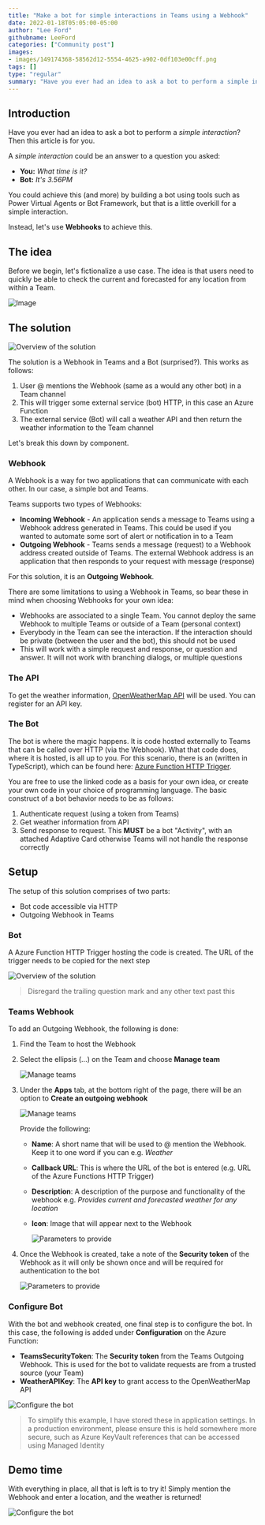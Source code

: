 ```yaml
---
title: "Make a bot for simple interactions in Teams using a Webhook"
date: 2022-01-18T05:05:00-05:00
author: "Lee Ford"
githubname: LeeFord
categories: ["Community post"]
images:
- images/149174368-58562d12-5554-4625-a902-0df103e00cff.png
tags: []
type: "regular"
summary: "Have you ever had an idea to ask a bot to perform a simple interaction? Then this article is for you"
---
```


## Introduction

Have you ever had an idea to ask a bot to perform a *simple
interaction*? Then this article is for you.

A *simple interaction* could be an answer to a question you asked:

-   **You:** *What time is it?*
-   **Bot:** *It's 3.56PM*

You could achieve this (and more) by building a bot using tools such as
Power Virtual Agents or Bot Framework, but that is a little overkill for
a simple interaction.

Instead, let's use **Webhooks** to achieve this.

## The idea 

Before we begin, let's fictionalize a use case. The idea is that users
need to quickly be able to check the current and forecasted for any
location from within a Team.

![Image](images/149214689-3bf95faa-11dc-466d-999d-731f41c6d8f3.png)


## The solution

![Overview of the solution](images/149226058-e5b23a26-ab06-4197-a93e-0343ee3fbbf6.png)


The solution is a Webhook in Teams and a Bot (surprised?). This works as
follows:

1.  User @ mentions the Webhook (same as a would any other bot) in a
    Team channel
2.  This will trigger some external service (bot) HTTP, in this case an
    Azure Function
3.  The external service (Bot) will call a weather API and then return
    the weather information to the Team channel

Let's break this down by component.

### Webhook 

A Webhook is a way for two applications that can communicate with each
other. In our case, a simple bot and Teams.

Teams supports two types of Webhooks:

-   **Incoming Webhook** - An application sends a message to Teams using
    a Webhook address generated in Teams. This could be used if you
    wanted to automate some sort of alert or notification in to a Team
-   **Outgoing Webhook** - Teams sends a message (request) to a Webhook
    address created outside of Teams. The external Webhook address is an
    application that then responds to your request with message
    (response)

For this solution, it is an **Outgoing Webhook**.

There are some limitations to using a Webhook in Teams, so bear these in
mind when choosing Webhooks for your own idea:

-   Webhooks are associated to a single Team. You cannot deploy the same
    Webhook to multiple Teams or outside of a Team (personal context)
-   Everybody in the Team can see the interaction. If the interaction
    should be private (between the user and the bot), this should not be
    used
-   This will work with a simple request and response, or question and
    answer. It will not work with branching dialogs, or multiple
    questions

### The API 

To get the weather information, [OpenWeatherMap
API](https://openweathermap.org/api) will be used. You can register for
an API key.

### The Bot 

The bot is where the magic happens. It is code hosted externally to
Teams that can be called over HTTP (via the Webhook). What that code
does, where it is hosted, is all up to you. For this scenario, there is
an (written in TypeScript), which can be
found here:
[Azure Function HTTP Trigger](https://github.com/leeford/teams-webhook-weatherbot-sample).

You are free to use the linked code as a basis for your own idea, or
create your own code in your choice of programming language. The basic
construct of a bot behavior needs to be as follows:

1.  Authenticate request (using a token from Teams)
2.  Get weather information from API
3.  Send response to request. This **MUST** be a bot "Activity", with
    an attached Adaptive Card otherwise Teams will not handle the
    response correctly

## Setup 

The setup of this solution comprises of two parts:

-   Bot code accessible via HTTP
-   Outgoing Webhook in Teams

### Bot 

A Azure Function HTTP Trigger hosting the code is created. The URL of
the trigger needs to be copied for the next step

![Overview of the solution](images/149174368-58562d12-5554-4625-a902-0df103e00cff.png)

> Disregard the trailing question mark and any other text past this

### Teams Webhook

To add an Outgoing Webhook, the following is done:

1.  Find the Team to host the Webhook

2.  Select the ellipsis (\...) on the Team and choose **Manage team**

    ![Manage teams](images/149214507-8e0f6fac-4fc7-4901-b121-4cdab13d7aae.png)


3.  Under the **Apps** tab, at the bottom right of the page, there will
    be an option to **Create an outgoing webhook**
    
    ![Manage teams](images/149138950-b86db5c1-cef7-4334-bd3e-c52f90a49e75.png)

    Provide the following:
    
    -   **Name**: A short name that will be used to @ mention the
        Webhook. Keep it to one word if you can e.g. *Weather*

    -   **Callback URL**: This is where the URL of the bot is entered
        (e.g. URL of the Azure Functions HTTP Trigger)

    -   **Description**: A description of the purpose and functionality
        of the webhook e.g. *Provides current and forecasted weather for
        any location*

    -   **Icon**: Image that will appear next to the Webhook

        ![Parameters to provide](images/149214338-c8217ed4-bdb9-468d-be26-ccac553a735f.png)

1.  Once the Webhook is created, take a note of the **Security token**
    of the Webhook as it will only be shown once and will be required
    for authentication to the bot

    ![Parameters to provide](images/149213977-50ff69b7-cb4a-44fb-bfc6-277e8214a605.png)

### Configure Bot

With the bot and webhook created, one final step is to configure the
bot. In this case, the following is added under **Configuration** on the
Azure Function:

-   **TeamsSecurityToken**: The **Security token** from the Teams
    Outgoing Webhook. This is used for the bot to validate requests are
    from a trusted source (your Team)
-   **WeatherAPIKey**: The **API key** to grant access to the
    OpenWeatherMap API

![Configure the bot](images/149180772-e8942bd0-217d-4ee9-b734-9f1910ad2535.png)

> To simplify this example, I have stored these in application settings.
> In a production environment, please ensure this is held somewhere more
> secure, such as Azure KeyVault references that can be accessed using
> Managed Identity

## Demo time 

With everything in place, all that is left is to try it! Simply mention
the Webhook and enter a location, and the weather is returned!

![Configure the bot](images/149221643-96f50590-dd93-4616-83f5-98ff9d219a4b.gif)

